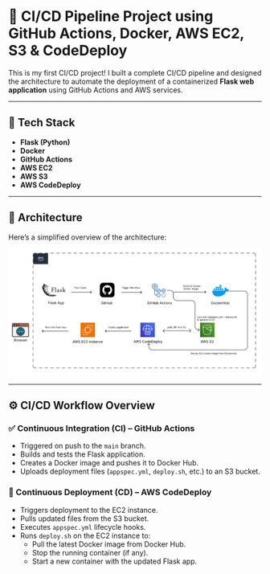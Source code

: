# 🚀 CI/CD Pipeline Project using GitHub Actions, Docker, AWS EC2, S3 & CodeDeploy

This is my first CI/CD project! I built a complete CI/CD pipeline and designed the architecture to automate the deployment of a containerized **Flask web application** using GitHub Actions and AWS services.

---

## 📌 Tech Stack

- **Flask (Python)**
- **Docker**
- **GitHub Actions**
- **AWS EC2**
- **AWS S3**
- **AWS CodeDeploy**

---

## 🧱 Architecture

Here’s a simplified overview of the architecture:

![Architecture Diagram](images/architecture.png)

---

## ⚙️ CI/CD Workflow Overview

### ✅ Continuous Integration (CI) – GitHub Actions

- Triggered on push to the `main` branch.
- Builds and tests the Flask application.
- Creates a Docker image and pushes it to Docker Hub.
- Uploads deployment files (`appspec.yml`, `deploy.sh`, etc.) to an S3 bucket.

### 🚀 Continuous Deployment (CD) – AWS CodeDeploy

- Triggers deployment to the EC2 instance.
- Pulls updated files from the S3 bucket.
- Executes `appspec.yml` lifecycle hooks.
- Runs `deploy.sh` on the EC2 instance to:
  - Pull the latest Docker image from Docker Hub.
  - Stop the running container (if any).
  - Start a new container with the updated Flask app.





